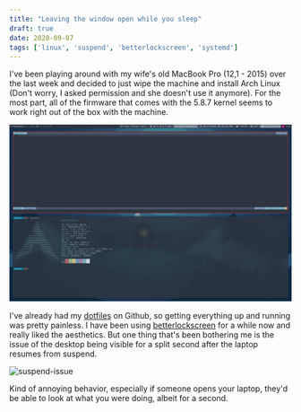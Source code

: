 ```yaml
---
title: "Leaving the window open while you sleep"
draft: true
date: 2020-09-07
tags: ['linux', 'suspend', 'betterlockscreen', 'systemd']
---
```


I've been playing around with my wife's old MacBook Pro (12,1 - 2015) over the
last week and decided to just wipe the machine and install Arch Linux (Don't
worry, I asked permission and she doesn't use it anymore). For the
most part, all of the firmware that comes with the 5.8.7 kernel seems to work
right out of the box with the machine.

![i3-desktop](img/macarch-desktop.png)

I've already had my [dotfiles](https://github.com/kaypeter87/Dotfiles_i3) on
Github, so getting everything up and running was pretty painless. I have been
using [betterlockscreen](https://github.com/pavanjadhaw/betterlockscreen) for a
while now and really liked the aesthetics. But one thing that's been bothering me is
the issue of the desktop being visible for a split second after the laptop
resumes from suspend.

![suspend-issue](img/suspendgif.gif)

Kind of annoying behavior, especially if someone opens your laptop, they'd be
able to look at what you were doing, albeit for a second.



